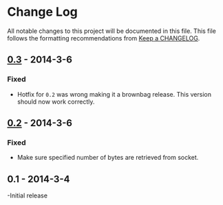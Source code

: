 # Change Log
All notable changes to this project will be documented in this file. This file
follows the formatting recommendations from [Keep a
CHANGELOG](http://keepachangelog.com/).

## [0.3][0.3] - 2014-3-6
### Fixed
- Hotfix for `0.2` was wrong making it a brownbag release. This version should
  now work correctly.

## [0.2][0.2] - 2014-3-6
### Fixed
- Make sure specified number of bytes are retrieved from socket.

## 0.1 - 2014-3-4
-Initial release

[0.3]: https://github.com/jdnavarro/pipes-p2p/compare/v0.2...v0.3
[0.2]: https://github.com/jdnavarro/pipes-p2p/compare/v0.1...v0.2

